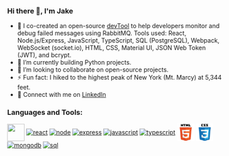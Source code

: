 ### Hi there 👋, I'm Jake

<!--

Template:
- 🔭 I’m currently working on ...
- 🌱 I’m currently learning ...
- 👯 I’m looking to collaborate on ...
- 🤔 I’m looking for help with ...
- 💬 Ask me about ...
- 📫 How to reach me: ...
- 😄 Pronouns: ...
- ⚡ Fun fact: I hiked to the highest peak (Mt. Marcy) of NY at 5,344 feet

<a href="" target="_blank" rel="nofollow"><img align="center" src="" height="40" width="40" alt=""/></a>

-->

- 🔭 I co-created an open-source <a href="https://github.com/oslabs-beta/RabbitTracks" target="_blank" rel="nofollow">devTool</a> to help developers monitor and debug failed messages using RabbitMQ. Tools used: React, Node.js/Express, JavaScript, TypeScript, SQL (PostgreSQL), Webpack, WebSocket (socket.io), HTML, CSS, Material UI, JSON Web Token (JWT), and bcrypt.
- 🌱 I’m currently building Python projects.
- 👯 I’m looking to collaborate on open-source projects.
- ⚡ Fun fact: I hiked to the highest peak of New York (Mt. Marcy) at 5,344 feet.
- 💬 Connect with me on <a href="https://www.linkedin.com/in/jakekazi/" target="_blank" rel="noopener noreferrer">LinkedIn</a>


### Languages and Tools:
<p>
  <a href="https://www.w3schools.com/python/" target="_blank" rel="nofollow"><img align="center" src="https://upload.wikimedia.org/wikipedia/commons/thumb/c/c3/Python-logo-notext.svg/1200px-Python-logo-notext.svg.png" height="40" width="40" alt=""/></a>
  <a href="https://reactjs.org/" target="_blank" rel="nofollow"><img align="center" src="https://w7.pngwing.com/pngs/79/518/png-transparent-js-react-js-logo-react-react-native-logos-icon-thumbnail.png" height="40" width="40" alt="react"/></a>
  <a href="https://nodejs.org/en/about/" target="_blank" rel="nofollow"><img align="center" src="https://mpng.subpng.com/20180425/jrw/kisspng-node-js-javascript-web-application-express-js-comp-5ae0f84e2a4242.1423638015246930701731.jpg" height="40" width="40" alt="node"/></a>
  <a href="https://expressjs.com/" target="_blank" rel="nofollow"><img align="center" src="https://miro.medium.com/max/1400/1*XP-mZOrIqX7OsFInN2ngRQ.png" height="40" width="100" alt="express"/></a>
  <a target="_blank" rel="nofollow" href="https://developer.mozilla.org/en-US/docs/Web/JavaScript" target="_blank"><img align="center" src="https://upload.wikimedia.org/wikipedia/commons/6/6a/JavaScript-logo.png" height="40" width="40" alt="javascript"/></a>
  <a href="https://www.typescriptlang.org/" target="_blank" rel="nofollow"><img align="center" src="https://upload.wikimedia.org/wikipedia/commons/thumb/4/4c/Typescript_logo_2020.svg/1200px-Typescript_logo_2020.svg.png" height="40" width="40" alt="typescript"/></a>
  <a href="https://www.w3schools.com/html/" target="_blank" rel="nofollow"><img align="center" src="https://raw.githubusercontent.com/devicons/devicon/master/icons/html5/html5-original-wordmark.svg" height="40" width="40" alt="html5"/></a> 
  <a href="https://www.w3schools.com/css/" target="_blank" rel="nofollow"><img align="center" src="https://raw.githubusercontent.com/devicons/devicon/master/icons/css3/css3-original-wordmark.svg" height="40" width="40" alt="css3"/></a>
  <a href="https://www.mongodb.com/" target="_blank" rel="nofollow"><img align="center" src="https://assets-global.website-files.com/6009f6f109d51e60b911ba53/60232c7fee9f278674db9c2c_9kib-354x415-unnamed-mongodb-logo-sv-11562860723mgempnmrq3.png" height="40" width="40" alt="mongodb"/></a>
  <a href="https://www.w3schools.com/sql/" target="_blank" rel="nofollow"><img align="center" src="https://cdn.imgbin.com/15/18/22/imgbin-oracle-sql-developer-oracle-database-microsoft-sql-server-oracle-corporation-developer-LgifgeA6bvJcMeumFLJCHNsFm.jpg" height="40" width="40" alt="sql"/></a>
  </p>

